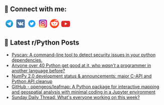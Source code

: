 ## 🔎 Connect with me:
[<img src="https://github.com/bullbesh/bullbesh/blob/main/images/Telegram.png" width="32" height="32" />](https://t.me/bullbesh)
[<img src="https://github.com/bullbesh/bullbesh/blob/main/images/VK.png" width="32" height="32" />](https://vk.com/bullbesh)
[<img src="https://github.com/bullbesh/bullbesh/blob/main/images/Twitter.png" width="32" height="32" />](https://twitter.com/bullbesh1)
[<img src="https://github.com/bullbesh/bullbesh/blob/main/images/Instagram.png" width="32" height="32" />](https://www.instagram.com/bullbesh)
[<img src="https://github.com/bullbesh/bullbesh/blob/main/images/Reddit.png" width="32" height="32" />](https://www.reddit.com/user/bullbesh)
[<img src="https://github.com/bullbesh/bullbesh/blob/main/images/YouTube.png" width="32" height="32" />](https://www.youtube.com/channel/UCtfjRs6uzgq5mfm8S06WTcg)

## 📕 Latest r/Python Posts
<!-- BLOG-POST-LIST:START -->
- [Pyscan: A command-line tool to detect security issues in your python dependencies.](https://www.reddit.com/r/Python/comments/178ests/pyscan_a_commandline_tool_to_detect_security/)
- [Anyone over 40 Python get good at it, who *wasn&#39;t* a programmer in another language before?](https://www.reddit.com/r/Python/comments/178ccd6/anyone_over_40_python_get_good_at_it_who_wasnt_a/)
- [NumPy 2.0 development status &amp; announcements: major C-API and Python API cleanup](https://www.reddit.com/r/Python/comments/178btr3/numpy_20_development_status_announcements_major/)
- [GitHub - opengeos/leafmap: A Python package for interactive mapping and geospatial analysis with minimal coding in a Jupyter environment](https://www.reddit.com/r/Python/comments/178ab1o/github_opengeosleafmap_a_python_package_for/)
- [Sunday Daily Thread: What&#39;s everyone working on this week?](https://www.reddit.com/r/Python/comments/1782mwb/sunday_daily_thread_whats_everyone_working_on/)
<!-- BLOG-POST-LIST:END -->
